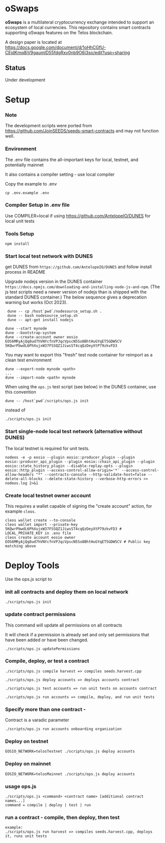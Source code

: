 # oSwaps

**oSwaps** is a multilateral cryptocurrency exchange intended to support an ecosystem of local currencies. This repository contains smart contracts supporting oSwaps features on the Telos blockchain.

A design paper is located at https://docs.google.com/document/d/1oHhCGfU-CEjdKmq8iV9gaumID55fdgRxv0nb9O6i3so/edit?usp=sharing

## Status

Under development

# Setup

### Note

The development scripts were ported from https://github.com/JoinSEEDS/seeds-smart-contracts and may not function well.

### Environment

The .env file contains the all-important keys for local, testnet, and potentially mainnet

It also contains a compiler setting - use local compiler 

Copy the example to .env

```
cp .env.example .env
```

### Compiler Setup in .env file

Use COMPILER=local if using https://github.com/AntelopeIO/DUNES for local unit tests

### Tools Setup

```
npm install
```

### Start local test network with DUNES

get DUNES from `https://github.com/AntelopeIO/DUNES` and follow install process in README

Upgrade nodejs version in the DUNES container `https://docs.npmjs.com/downloading-and-installing-node-js-and-npm`. (The js test scripts need a newer version of nodejs than is shipped with the standard DUNES container.) The below sequence gives a deprecation warning but works (Oct 2023).
```
 dune -- cp /host`pwd`/nodesource_setup.sh .
 dune -- bash nodesource_setup.sh
 dune -- apt-get install nodejs
```

```
dune --start mynode
dune --bootstrap-system
dune --create-account owner eosio EOS6MRyAjQq8ud7hVNYcfnVPJqcVpscN5So8BhtHuGYqET5GDW5CV 5KQwrPbwdL6PhXujxW37FSSQZ1JiwsST4cqQzDeyXtP79zkvFD3
```
You may want to export this "fresh" test node container for reimport as a clean test environment
```
dune --export-node mynode <path>
...
dune --import-node <path> mynode
```

When using the `ops.js` test script (see below) in the DUNES container, use this convention
```
dune -- /host`pwd`/scripts/ops.js init
```
instead of
```
./scripts/ops.js init
```

### Start single-node local test network (alternative without DUNES)

The local testnet is required for unit tests.

```
nodeos -e -p eosio --plugin eosio::producer_plugin --plugin eosio::producer_api_plugin --plugin eosio::chain_api_plugin --plugin eosio::state_history_plugin --disable-replay-opts --plugin eosio::http_plugin --access-control-allow-origin='*' --access-control-allow-headers "*" --contracts-console --http-validate-host=false --delete-all-blocks --delete-state-history --verbose-http-errors >> nodeos.log 2>&1
```

### Create local testnet owner account

This requires a wallet capable of signing the "create account" action, for example `cleos`.

```
cleos wallet create --to-console
cleos wallet import --private-key 5KQwrPbwdL6PhXujxW37FSSQZ1JiwsST4cqQzDeyXtP79zkvFD3 # LOCAL_PRIVATE_KEY in .env file
cleos create account eosio owner EOS6MRyAjQq8ud7hVNYcfnVPJqcVpscN5So8BhtHuGYqET5GDW5CV # Public key matching above
```

# Deploy Tools

Use the ops.js script to 

### init all contracts and deploy them on local network

```
./scripts/ops.js init
```

### update contract permissions

This command will update all permissions on all contracts

It will check if a permission is already set and only set permissions that
have been added or have been changed.

```
./scripts/ops.js updatePermissions
```

### Compile, deploy, or test a contract

```
./scripts/ops.js compile harvest => compiles seeds.harvest.cpp
```
```
./scripts/ops.js deploy accounts => deploys accounts contract
```
```
./scripts/ops.js test accounts => run unit tests on accounts contract
```
```
./scripts/ops.js run accounts => compile, deploy, and run unit tests
```
### Specify more than one contract - 

Contract is a varadic parameter

```
./scripts/ops.js run accounts onboarding organization
```

### Deploy on testnet
```
EOSIO_NETWORK=telosTestnet ./scripts/ops.js deploy accounts
```
### Deploy on mainnet
```
EOSIO_NETWORK=telosMainnet ./scripts/ops.js deploy accounts
```

### usage ops.js 
```
./scripts/ops.js <command> <contract name> [additional contract names...]
command = compile | deploy | test | run
```


### run a contract - compile, then deploy, then test 

```
example: 
./scripts/ops.js run harvest => compiles seeds.harvest.cpp, deploys it, runs unit tests
```


